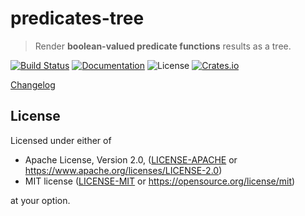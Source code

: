 # predicates-tree

> Render **boolean-valued predicate functions** results as a tree.

[![Build Status](https://dev.azure.com/assert-rs/assert-rs/_apis/build/status/predicates-rs?branchName=master)](https://dev.azure.com/assert-rs/assert-rs/_build/latest?definitionId=1&branchName=master)
[![Documentation](https://img.shields.io/badge/docs-master-blue.svg)](https://docs.rs/predicates-tree)
![License](https://img.shields.io/crates/l/predicates-tree.svg)
[![Crates.io](https://img.shields.io/crates/v/predicates-tree.svg?maxAge=2592000)](https://crates.io/crates/predicates-tree)

[Changelog](https://github.com/assert-rs/predicates-rs/blob/master/predicates-tree/CHANGELOG.md)


## License

Licensed under either of

* Apache License, Version 2.0, ([LICENSE-APACHE](LICENSE-APACHE) or <https://www.apache.org/licenses/LICENSE-2.0>)
* MIT license ([LICENSE-MIT](LICENSE-MIT) or <https://opensource.org/license/mit>)

at your option.
